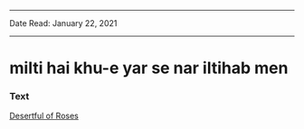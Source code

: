 
---

Date Read: January 22, 2021

---


# milti hai khu-e yar se nar iltihab men


### Text

[Desertful of Roses](http://www.columbia.edu/itc/mealac/pritchett/00ghalib/097/index_097.html)

